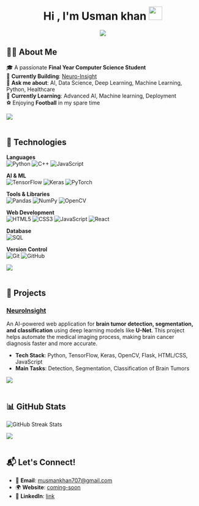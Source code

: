 
<h1 align="center"><b>Hi , I'm Usman khan </b><img src="https://media.giphy.com/media/hvRJCLFzcasrR4ia7z/giphy.gif" width="35"></h1>
<!--  -->
<p align="center">
  <a href="https://github.com/DenverCoder1/readme-typing-svg"><img src="https://readme-typing-svg.herokuapp.com?font=Time+New+Roman&color=cyan&size=25&center=true&vCenter=true&width=600&height=100&lines=Assalamu+O+Alaikum+Warahmatullah..&hearts;++;I+am+a+Fresh+Computer-Science+Graduate,;A+Data+Science+Enthusiast,;Active+Learner/Researcher,;Love+to+learn+new+stuffs..<3"></a>
</p>

## 🧑‍💻 **About Me**

🎓 A passionate **Final Year Computer Science Student**  
🔭 **Currently Building**: [Neuro-Insight](https://github.com/UsmanK7/Neuro-Insight) <br>
💬 **Ask me about**: AI, Data Science, Deep Learning, Machine Learning, Python, Healthcare  <br>
🌱 **Currently Learning**: Advanced AI, Machine learning, Deployment  
⚽ Enjoying **Football** in my spare time  

<img src="https://user-images.githubusercontent.com/73097560/115834477-dbab4500-a447-11eb-908a-139a6edaec5c.gif"><br><br>
## 🚀 Technologies
**Languages**  
![Python](https://img.shields.io/badge/Python-3776AB?style=flat-square&logo=python&logoColor=white)
![C++](https://img.shields.io/badge/C%2B%2B-00599C?style=flat-square&logo=c%2B%2B&logoColor=white)
![JavaScript](https://img.shields.io/badge/JavaScript-333333?style=flat-square&logo=javascript&logoColor=yellow)

**AI & ML**  
![TensorFlow](https://img.shields.io/badge/TensorFlow-FF6F00?style=flat-square&logo=tensorflow&logoColor=white)
![Keras](https://img.shields.io/badge/Keras-D00000?style=flat-square&logo=keras&logoColor=white)
![PyTorch](https://img.shields.io/badge/PyTorch-EE4C2C?style=flat-square&logo=pytorch&logoColor=white)

**Tools & Libraries**  
![Pandas](https://img.shields.io/badge/Pandas-150458?style=flat-square&logo=pandas&logoColor=white)
![NumPy](https://img.shields.io/badge/NumPy-013243?style=flat-square&logo=numpy&logoColor=white)
![OpenCV](https://img.shields.io/badge/OpenCV-5C3EE8?style=flat-square&logo=opencv&logoColor=white)

**Web Development**  
![HTML5](https://img.shields.io/badge/HTML5-E34F26?style=flat-square&logo=html5&logoColor=white)
![CSS3](https://img.shields.io/badge/CSS3-1572B6?style=flat-square&logo=css3&logoColor=white)
![JavaScript](https://img.shields.io/badge/JavaScript-333333?style=flat-square&logo=javascript&logoColor=yellow)
![React](https://img.shields.io/badge/React-61DAFB?style=flat-square&logo=react&logoColor=black)

**Database**  
![SQL](https://img.shields.io/badge/SQL-003B57?style=flat-square&logo=postgresql&logoColor=white)

**Version Control**  
![Git](https://img.shields.io/badge/Git-F05032?style=flat-square&logo=git&logoColor=white)
![GitHub](https://img.shields.io/badge/GitHub-181717?style=flat-square&logo=github&logoColor=white)

<img src="https://user-images.githubusercontent.com/73097560/115834477-dbab4500-a447-11eb-908a-139a6edaec5c.gif"><br><br>

## 🌟 Projects

### [NeuroInsight](https://github.com/UsmanK7/NeuroInsight)
An AI-powered web application for **brain tumor detection, segmentation, and classification** using deep learning models like **U-Net**. This project helps automate the medical imaging process, making brain cancer diagnosis faster and more accurate.

- **Tech Stack**: Python, TensorFlow, Keras, OpenCV, Flask, HTML/CSS, JavaScript
- **Main Tasks**: Detection, Segmentation, Classification of Brain Tumors

<img src="https://user-images.githubusercontent.com/73097560/115834477-dbab4500-a447-11eb-908a-139a6edaec5c.gif"><br><br>

## 📊 GitHub Stats
![GitHub Streak Stats](https://github-readme-streak-stats.herokuapp.com/?user=UsmanK7&theme=dark)


<img src="https://user-images.githubusercontent.com/73097560/115834477-dbab4500-a447-11eb-908a-139a6edaec5c.gif"><br><br>

## 📬 Let's Connect!

- 📧 **Email**: musmankhan707@gmail.com
- 🌍 **Website**: [coming-soon](https://www.yourwebsite.com)
- 📘 **LinkedIn**: [link](https://www.linkedin.com/in/usmank7/)
